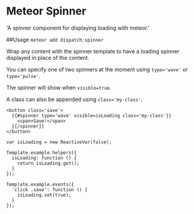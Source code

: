 Meteor Spinner
==============

'A spinner component for displaying loading with meteor.'

##Usage
`meteor add dispatch:spinner`

Wrap any content with the spinner template to have a loading spinner displayed in place of the content.

You can specify one of two spinners at the moment using `type='wave'` or `type='pulse'`.

The spinner will show when `visible=true`.

A class can also be appended using `class='my-class'`.

```
<button class='save'>
  {{#spinner type='wave' visible=isLoading class='my-class'}}
    <span>Save!</span>
  {{/spinner}}
</button>
```

```
var isLoading = new ReactiveVar(false);

Template.example.helpers({
  isLoading: function () {
    return isLoading.get();
  }
});

Template.example.events({
  'click .save': function () {
    isLoading.set(true);
  }
});
```
